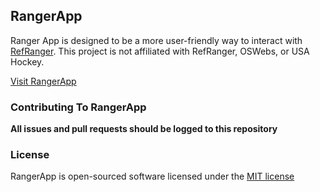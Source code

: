 ## RangerApp

Ranger App is designed to be a more user-friendly way to interact with [RefRanger](http://www.oswebs.com/usahjr/officials). This project is not affiliated with RefRanger, OSWebs, or USA Hockey.

[Visit RangerApp](http://rangerapp.com)

### Contributing To RangerApp

**All issues and pull requests should be logged to this repository**

### License

RangerApp is open-sourced software licensed under the [MIT license](http://opensource.org/licenses/MIT)

